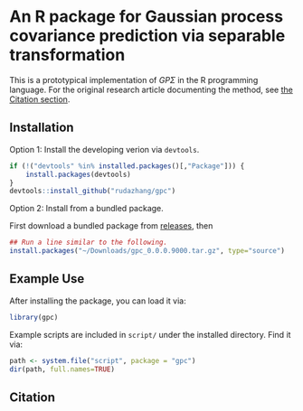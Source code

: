 # An R package for Gaussian process covariance prediction via separable transformation

This is a prototypical implementation of *GPΣ* in the R programming language.
For the original research article documenting the method, see [the Citation section](#citation).

## Installation

Option 1: Install the developing verion via `devtools`.

``` R
if (!("devtools" %in% installed.packages()[,"Package"])) {
    install.packages(devtools)
}
devtools::install_github("rudazhang/gpc")
```

Option 2: Install from a bundled package.

First download a bundled package from [releases](https://github.com/rudazhang/gpc/releases), then

``` R
## Run a line similar to the following.
install.packages("~/Downloads/gpc_0.0.0.9000.tar.gz", type="source")
```

## Example Use

After installing the package, you can load it via:

``` R
library(gpc)
```

Example scripts are included in `script/` under the installed directory. Find it via:

``` R
path <- system.file("script", package = "gpc")
dir(path, full.names=TRUE)
```


## Citation

<!-- - Ruda Zhang, Simon Mak, and David Dunson. -->
<!--   Gaussian Process Subspace Regression for Model Reduction. -->
<!--   arXiv, 2021. https://arxiv.org/abs/2107.04668 -->

<!-- BibTeX citation: -->
<!-- ``` bibtex -->
<!-- @misc{ZhangRD2021gps, -->
<!--   title={Gaussian Process Subspace Regression for Model Reduction}, -->
<!--   author={Ruda Zhang and Simon Mak and David Dunson}, -->
<!--   year={2021}, -->
<!--   eprint={2107.04668}, -->
<!--   archivePrefix={arXiv}, -->
<!--   primaryClass={math.ST}, -->
<!--   url={https://arxiv.org/abs/2107.04668}, -->
<!-- } -->
<!-- ``` -->
